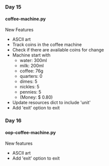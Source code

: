 ### Day 15 
#### coffee-machine.py
New Features
- ASCII art
- Track coins in the coffee machine
- Check if there are available coins for change
- Machine start with 
  - water: 300ml 
  - milk: 200ml
  - coffee: 76g
  - quarters: 0
  - dimes: 5
  - nickles: 5
  - pennies: 5
  - (Money: $ 0.80)
- Update resources dict to include 'unit'
- Add 'exit' option to exit
### Day 16 
#### oop-coffee-machine.py
New features
- ASCII art
- Add 'exit' option to exit
